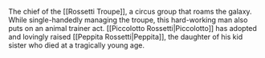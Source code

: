 The chief of the <span class="miscellaneous">[[Rossetti Troupe]]</span>, a circus group that roams the galaxy.
While single-handedly managing the troupe, this hard-working man also puts on an animal trainer act.
<span class="people">[[Piccolotto Rossetti|Piccolotto]]</span> has adopted and lovingly raised <span class="people">[[Peppita Rossetti|Peppita]]</span>, the daughter of his kid sister who died at a tragically young age.